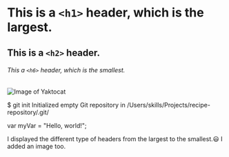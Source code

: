 # This is a `<h1>` header, which is the largest.
## This is a `<h2>` header.
###### This a `<h6>` header, which is the smallest.







![Image of Yaktocat](https://octodex.github.com/images/yaktocat.png)





$ git init
Initialized empty Git repository in /Users/skills/Projects/recipe-repository/.git/



var myVar = "Hello, world!";










I displayed the different type of headers from the largest to the smallest.😃
I added an image too.
